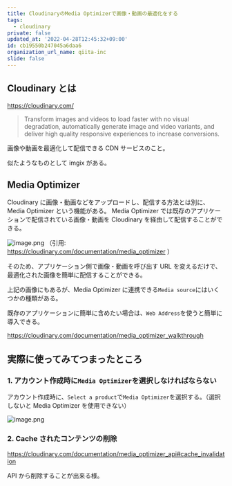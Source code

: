 ```yaml
---
title: CloudinaryのMedia Optimizerで画像・動画の最適化をする
tags:
  - cloudinary
private: false
updated_at: '2022-04-28T12:45:32+09:00'
id: cb19550b247045a6daa6
organization_url_name: qiita-inc
slide: false
---
```

## Cloudinary とは

https://cloudinary.com/

> Transform images and videos to load faster with no visual degradation, automatically generate image and video variants, and deliver high quality responsive experiences to increase conversions.

画像や動画を最適化して配信できる CDN サービスのこと。

似たようなものとして imgix がある。

## Media Optimizer

Cloudinary に画像・動画などをアップロードし、配信する方法とは別に、Media Optimizer という機能がある。
Media Optimizer では既存のアプリケーションで配信されている画像・動画を Cloudinary を経由して配信することができる。

![image.png](https://qiita-image-store.s3.ap-northeast-1.amazonaws.com/0/352836/9d366f65-8771-6d55-83aa-e83c15898984.png)
（引用: https://cloudinary.com/documentation/media_optimizer ）

そのため、アプリケーション側で画像・動画を呼び出す URL を変えるだけで、最適化された画像を簡単に配信することができる。

上記の画像にもあるが、Media Optimizer に連携できる`Media source`にはいくつかの種類がある。

既存のアプリケーションに簡単に含めたい場合は、`Web Address`を使うと簡単に導入できる。

https://cloudinary.com/documentation/media_optimizer_walkthrough

## 実際に使ってみてつまったところ

### 1. アカウント作成時に`Media Optimizer`を選択しなければならない

アカウント作成時に、`Select a product`で`Media Optimizer`を選択する。（選択しないと Media Optimizer を使用できない）

![image.png](https://qiita-image-store.s3.ap-northeast-1.amazonaws.com/0/352836/73dbca5b-39fc-384b-7502-2f6cd90c90b8.png)

### 2. Cache されたコンテンツの削除

https://cloudinary.com/documentation/media_optimizer_api#cache_invalidation

API から削除することが出来る様。
